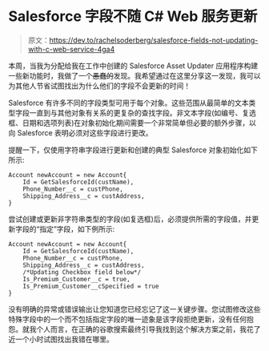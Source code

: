 # Salesforce 字段不随 C# Web 服务更新

> 原文：<https://dev.to/rachelsoderberg/salesforce-fields-not-updating-with-c-web-service-4ga4>

本周，当我为分配给我在工作中创建的 Salesforce Asset Updater 应用程序构建一些新功能时，我做了一个~~愚蠢的~~发现。我希望通过在这里分享这一发现，我可以为其他人节省试图找出为什么他们的字段不会更新的时间！

Salesforce 有许多不同的字段类型可用于每个对象。这些范围从最简单的文本类型字段一直到与其他对象有关系的更复杂的查找字段。非文本字段(如编号、复选框、日期和选项列表)在对象初始化期间需要一个非常简单但必要的额外步骤，以向 Salesforce 表明必须对这些字段进行更改。

提醒一下，仅使用字符串字段进行更新和创建的典型 Salesforce 对象初始化如下所示:

```
Account newAccount = new Account{
    Id = GetSalesforceId(custName),
    Phone_Number__c = custPhone,
    Shipping_Address__c = custAddress,
} 
```

尝试创建或更新非字符串类型的字段(如复选框)后，必须提供所需的字段值，并更新字段的“指定”字段，如下例所示:

```
Account newAccount = new Account{
    Id = GetSalesforceId(custName),
    Phone_Number__c = custPhone,
    Shipping_Address__c = custAddress,
    /*Updating Checkbox field below*/
    Is_Premium_Customer__c = true,
    Is_Premium_Customer__cSpecified = true
} 
```

没有明确的异常或错误输出让您知道您已经忘记了这一关键步骤。您试图修改这些特殊字段中的一个而不包括指定字段的唯一迹象是该字段拒绝更新，没有任何抱怨。就我个人而言，在正确的谷歌搜索最终引导我找到这个解决方案之前，我花了近一个小时试图找出我错在哪里。